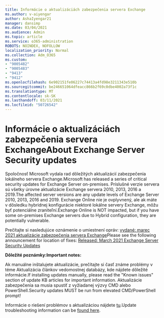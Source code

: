 ```yaml
---
title: Informácie o aktualizáciách zabezpečenia servera Exchange
ms.author: v-aiyengar
author: AshaIyengar21
manager: dansimp
ms.date: 03/04/2021
ms.audience: Admin
ms.topic: article
ms.service: o365-administration
ROBOTS: NOINDEX, NOFOLLOW
localization_priority: Normal
ms.collection: Adm_O365
ms.custom:
- "9005482"
- "9005483"
- "9413"
- "9412"
ms.openlocfilehash: 6e902151fe06227c74413a4fd98e3211343e510b
ms.sourcegitcommit: be246651064dfeacc866b2f69c0dbe4002a73f1c
ms.translationtype: MT
ms.contentlocale: sk-SK
ms.lasthandoff: 03/11/2021
ms.locfileid: "50726542"
---
```

# <a name="about-exchange-server-security-updates"></a><span data-ttu-id="455d0-102">Informácie o aktualizáciách zabezpečenia servera Exchange</span><span class="sxs-lookup"><span data-stu-id="455d0-102">About Exchange Server Security updates</span></span>

<span data-ttu-id="455d0-103">Spoločnosť Microsoft vydala rad dôležitých aktualizácií zabezpečenia lokálneho servera Exchange.</span><span class="sxs-lookup"><span data-stu-id="455d0-103">Microsoft has released a series of critical security updates for Exchange Server on-premises.</span></span> <span data-ttu-id="455d0-104">Príslušné verzie servera sú všetky úrovne aktualizácie Exchange servera 2010, 2013, 2016 a 2019.</span><span class="sxs-lookup"><span data-stu-id="455d0-104">The affected server versions are any update levels of Exchange Server 2010, 2013, 2016 and 2019.</span></span> <span data-ttu-id="455d0-105">Exchange Online nie je ovplyvnený, ale ak máte v dôsledku hybridnej konfigurácie niektoré lokálne servery Exchange, môžu byť potenciálne zraniteľní.</span><span class="sxs-lookup"><span data-stu-id="455d0-105">Exchange Online is NOT impacted, but if you have some on-premises Exchange servers due to Hybrid configuration, they are potentially vulnerable.</span></span>

<span data-ttu-id="455d0-106">Prečítajte si nasledujúce oznámenie o umiestnení opráv: [vydané: marec 2021 aktualizácie zabezpečenia servera Exchange](https://techcommunity.microsoft.com/t5/exchange-team-blog/released-march-2021-exchange-server-security-updates/ba-p/2175901)</span><span class="sxs-lookup"><span data-stu-id="455d0-106">Please see the following announcement for location of fixes: [Released: March 2021 Exchange Server Security Updates](https://techcommunity.microsoft.com/t5/exchange-team-blog/released-march-2021-exchange-server-security-updates/ba-p/2175901)</span></span>

<span data-ttu-id="455d0-107">**Dôležité poznámky:**</span><span class="sxs-lookup"><span data-stu-id="455d0-107">**Important notes:**</span></span>

<span data-ttu-id="455d0-108">Ak manuálne inštalujete aktualizácie, prečítajte si časť známe problémy v téme Aktualizácia článkov vedomostnej databázy, kde nájdete dôležité informácie.</span><span class="sxs-lookup"><span data-stu-id="455d0-108">If installing updates manually, please read the "Known issues" section of update KB articles for important information.</span></span> <span data-ttu-id="455d0-109">Aktualizácie zabezpečenia sa musia spustiť z vyžiadanej výzvy CMD alebo PowerShell.</span><span class="sxs-lookup"><span data-stu-id="455d0-109">Security updates MUST be run from elevated CMD/PowerShell prompt!</span></span>

<span data-ttu-id="455d0-110">Informácie o riešení problémov s aktualizáciou nájdete [tu](https://aka.ms/exupdatefaq).</span><span class="sxs-lookup"><span data-stu-id="455d0-110">Update troubleshooting information can be [found here](https://aka.ms/exupdatefaq).</span></span>
